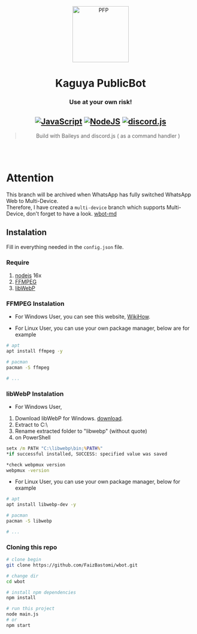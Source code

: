 <div align="center">
<img src="https://telegra.ph/file/fbe3160f0ad0e14abeeeb.jpg" width="150" height="150" border="0" alt="PFP">

# Kaguya PublicBot
### Use at your own risk!

## [![JavaScript](https://img.shields.io/badge/JavaScript-d6cc0f?style=for-the-badge&logo=javascript&logoColor=white)](https://javascript.com) [![NodeJS](https://img.shields.io/badge/Node.js-43853D?style=for-the-badge&logo=node.js&logoColor=white)](https://nodejs.org/) [![discord.js](https://img.shields.io/badge/discord.js-0026a3?style=for-the-badge&logo=discord&logoColor=white)](https://discord.js.org)

> Build with Baileys and discord.js ( as a command handler ) <br />

</div><br />
<br />

# Attention
This branch will be archived when WhatsApp has fully switched WhatsApp Web to Multi-Device.<br />
Therefore, I have created a `multi-device` branch which supports Multi-Device, don't forget to have a look. [wbot-md](https://github.com/FaizBastomi/wbot/tree/multi-device)

## Instalation
Fill in everything needed in the `config.json` file.

### Require
1. [nodejs](https://nodejs.org/en/download) 16x
3. [FFMPEG](https://ffmpeg.org)
4. [libWebP](https://developers.google.com/speed/webp/download)

### FFMPEG Instalation
- For Windows User, you can see this website, [WikiHow](https://www.wikihow.com/Install-FFmpeg-on-Windows).


- For Linux User, you can use your own package manager, below are for example

```bash
# apt
apt install ffmpeg -y

# pacman
pacman -S ffmpeg

# ...
```

### libWebP Instalation
- For Windows User, 
1. Download libWebP for Windows. [download](https://developers.google.com/speed/webp/download).
2. Extract to C:\
3. Rename extracted folder to "libwebp" (without quote)
4. on PowerShell
```cmd
setx /m PATH "C:\libwebp\bin;%PATH%"
*if successful installed, SUCCESS: specified value was saved

*check webpmux version
webpmux -version
```

- For Linux User, you can use your own package manager, below for example
```sh
# apt
apt install libwebp-dev -y

# pacman
pacman -S libwebp

# ...
```

### Cloning this repo
```sh
# clone begin
git clone https://github.com/FaizBastomi/wbot.git

# change dir
cd wbot

# install npm dependencies
npm install

# run this project
node main.js
# or
npm start
```
